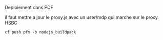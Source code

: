 Deploiement dans PCF

il faut mettre a jour le proxy.js avec un user/mdp qui marche sur le proxy HSBC

`cf push pfm -b nodejs_buildpack`